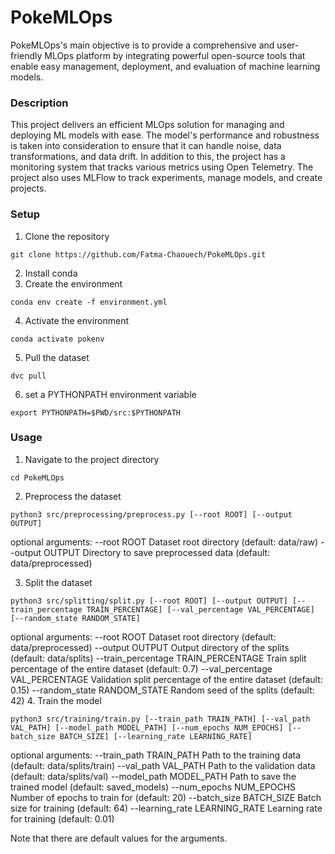 # PokeMLOps

PokeMLOps's main objective is to provide a comprehensive and user-friendly MLOps platform by integrating powerful open-source tools that enable easy management, deployment, and evaluation of machine learning models. 

### Description
This project delivers an efficient MLOps solution for managing and deploying ML models with ease. The model's performance and robustness is taken into consideration to ensure that it can handle noise, data transformations, and data drift. In addition to this, the project has a monitoring system that tracks various metrics using Open Telemetry. The project also uses MLFlow to track experiments, manage models, and create projects.

### Setup
1. Clone the repository 
```
git clone https://github.com/Fatma-Chaouech/PokeMLOps.git
``` 
2. Install conda
3. Create the environment
```
conda env create -f environment.yml
``` 
4. Activate the environment
```
conda activate pokenv
```
5. Pull the dataset
```
dvc pull
```
6. set a PYTHONPATH environment variable
```
export PYTHONPATH=$PWD/src:$PYTHONPATH
```
### Usage
1. Navigate to the project directory
```
cd PokeMLOps
```
2. Preprocess the dataset
```
python3 src/preprocessing/preprocess.py [--root ROOT] [--output OUTPUT]
```
optional arguments:
  --root ROOT           Dataset root directory (default: data/raw)
  --output OUTPUT       Directory to save preprocessed data (default: data/preprocessed)

3. Split the dataset
```
python3 src/splitting/split.py [--root ROOT] [--output OUTPUT] [--train_percentage TRAIN_PERCENTAGE] [--val_percentage VAL_PERCENTAGE] [--random_state RANDOM_STATE]
```
optional arguments:
  --root ROOT                Dataset root directory (default: data/preprocessed)
  --output OUTPUT            Output directory of the splits (default: data/splits)
  --train_percentage TRAIN_PERCENTAGE    Train split percentage of the entire dataset (default: 0.7)
  --val_percentage VAL_PERCENTAGE        Validation split percentage of the entire dataset (default: 0.15)
  --random_state RANDOM_STATE           Random seed of the splits (default: 42)
4. Train the model
```
python3 src/training/train.py [--train_path TRAIN_PATH] [--val_path VAL_PATH] [--model_path MODEL_PATH] [--num_epochs NUM_EPOCHS] [--batch_size BATCH_SIZE] [--learning_rate LEARNING_RATE]
```
optional arguments:
  --train_path TRAIN_PATH           Path to the training data (default: data/splits/train)
  --val_path VAL_PATH               Path to the validation data (default: data/splits/val)
  --model_path MODEL_PATH           Path to save the trained model (default: saved_models)
  --num_epochs NUM_EPOCHS           Number of epochs to train for (default: 20)
  --batch_size BATCH_SIZE           Batch size for training (default: 64)
  --learning_rate LEARNING_RATE     Learning rate for training (default: 0.01)


Note that there are default values for the arguments.
